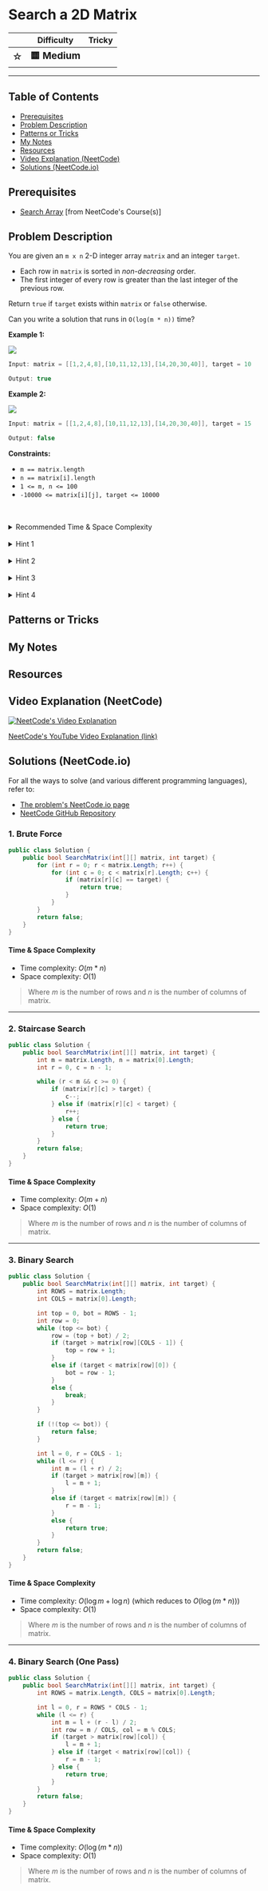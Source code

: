 # Search a 2D Matrix

|   | Difficulty | Tricky |
|---|------------|--------|
| <big>☆<big> | <big>**🟨 Medium**</big> | <big></big> |


---

## Table of Contents

- [Prerequisites](#prerequisites)
- [Problem Description](#problem-description)
- [Patterns or Tricks](#patterns-or-tricks)
- [My Notes](#my-notes)
- [Resources](#resources)
- [Video Explanation (NeetCode)](#video-explanation-neetcode)
- [Solutions (NeetCode.io)](#solutions-neetcodeio)
    


## Prerequisites
- [Search Array](https://neetcode.io/courses/dsa-for-beginners/14) [from NeetCode's Course(s)]


## Problem Description
You are given an `m x n` 2-D integer array `matrix` and an integer `target`.

* Each row in `matrix` is sorted in *non-decreasing* order.
* The first integer of every row is greater than the last integer of the previous row.

Return `true` if `target` exists within `matrix` or `false` otherwise.

Can you write a solution that runs in `O(log(m * n))` time?

**Example 1:**

![](https://imagedelivery.net/CLfkmk9Wzy8_9HRyug4EVA/7ca61f56-00d4-4fa0-26cf-56809028ac00/public)

```java
Input: matrix = [[1,2,4,8],[10,11,12,13],[14,20,30,40]], target = 10

Output: true
```

**Example 2:**

![](https://imagedelivery.net/CLfkmk9Wzy8_9HRyug4EVA/f25f2085-ce04-4447-9cee-f0a66c32a300/public)

```java
Input: matrix = [[1,2,4,8],[10,11,12,13],[14,20,30,40]], target = 15

Output: false
```

**Constraints:**
* `m == matrix.length`
* `n == matrix[i].length`
* `1 <= m, n <= 100`
* `-10000 <= matrix[i][j], target <= 10000`

<br>
<br>
<details class="hint-accordion">  
    <summary>Recommended Time & Space Complexity</summary>
    <p>
    You should aim for a solution with <code>O(log(m * n))</code> time and <code>O(1)</code> space, where <code>m</code> is the number of rows and <code>n</code> is the number of columns in the matrix.
    </p>
</details>

<br>
<details class="hint-accordion">  
    <summary>Hint 1</summary>
    <p>
    A brute force solution would be to do a linear search on the matrix. This would be an <code>O(m * n)</code> solution. Can you think of a better way? Maybe an efficient searching algorithm, as the given matrix is sorted.
    </p>
</details>

<br>
<details class="hint-accordion">  
    <summary>Hint 2</summary>
    <p>
    We can use binary search, which is particularly effective when we visualize a row as a range of numbers, <code>[x, y]</code> where <code>x</code> is the first cell and <code>y</code> is the last cell of a row. Using this representation, it becomes straightforward to check if the target value falls within the range. How can you use binary search to solve the problem?
    </p>
</details>

<br>
<details class="hint-accordion">  
    <summary>Hint 3</summary>
    <p>
    We perform a binary search on the rows to identify the row in which the target value might fall. This operation takes <code>O(logm)</code> time, where <code>m</code> is the number of rows. Now, when we find the potential row, can you find the best way to search the target in that row? The sorted nature of each row is the hint.
    </p>
</details>

<br>
<details class="hint-accordion">  
    <summary>Hint 4</summary>
    <p>
    Once we identify the potential row where the target might exist, we can perform a binary search on that row which acts as a one dimensional array. It takes <code>O(logn)</code> time, where <code>n</code> is the number of columns in the row.
    </p>
</details>

## Patterns or Tricks
<!-- This section is for any patterns or tricks noticed/spotted when solving the question which we can use as an indication of using the same approach(es) used here when facing another problems somewhat like this. -->

## My Notes


## Resources


## Video Explanation (NeetCode)
[![NeetCode's Video Explanation](https://img.youtube.com/vi/Ber2pi2C0j0/0.jpg)](https://www.youtube.com/watch?v=Ber2pi2C0j0)

[NeetCode's YouTube Video Explanation (link)](https://www.youtube.com/watch?v=Ber2pi2C0j0)


## Solutions (NeetCode.io)
For all the ways to solve (and various different programming languages), refer to:
- [The problem's NeetCode.io page](https://neetcode.io/problems/search-2d-matrix)
- [NeetCode GitHub Repository](https://github.com/neetcode-gh/leetcode)

### 1. Brute Force






```csharp
public class Solution {
    public bool SearchMatrix(int[][] matrix, int target) {
        for (int r = 0; r < matrix.Length; r++) {
            for (int c = 0; c < matrix[r].Length; c++) {
                if (matrix[r][c] == target) {
                    return true;
                }
            }
        }
        return false;
    }
}
```




#### Time & Space Complexity

* Time complexity: $O(m * n)$
* Space complexity: $O(1)$

> Where $m$ is the number of rows and $n$ is the number of columns of matrix.

---

### 2. Staircase Search






```csharp
public class Solution {
    public bool SearchMatrix(int[][] matrix, int target) {
        int m = matrix.Length, n = matrix[0].Length;
        int r = 0, c = n - 1;

        while (r < m && c >= 0) {
            if (matrix[r][c] > target) {
                c--;
            } else if (matrix[r][c] < target) {
                r++;
            } else {
                return true;
            }
        }
        return false;
    }
}
```




#### Time & Space Complexity

* Time complexity: $O(m + n)$
* Space complexity: $O(1)$

> Where $m$ is the number of rows and $n$ is the number of columns of matrix.

---

### 3. Binary Search






```csharp
public class Solution {
    public bool SearchMatrix(int[][] matrix, int target) {
        int ROWS = matrix.Length;
        int COLS = matrix[0].Length;

        int top = 0, bot = ROWS - 1;
        int row = 0;
        while (top <= bot) {
            row = (top + bot) / 2;
            if (target > matrix[row][COLS - 1]) {
                top = row + 1;
            }
            else if (target < matrix[row][0]) {
                bot = row - 1;
            }
            else {
                break;
            }
        }

        if (!(top <= bot)) {
            return false;
        }

        int l = 0, r = COLS - 1;
        while (l <= r) {
            int m = (l + r) / 2;
            if (target > matrix[row][m]) {
                l = m + 1;
            }
            else if (target < matrix[row][m]) {
                r = m - 1;
            }
            else {
                return true;
            }
        }
        return false;
    }
}
```




#### Time & Space Complexity

* Time complexity: $O(\log m + \log n)$ (which reduces to $O(\log(m * n))$)
* Space complexity: $O(1)$

> Where $m$ is the number of rows and $n$ is the number of columns of matrix.

---

### 4. Binary Search (One Pass)






```csharp
public class Solution {
    public bool SearchMatrix(int[][] matrix, int target) {
        int ROWS = matrix.Length, COLS = matrix[0].Length;

        int l = 0, r = ROWS * COLS - 1;
        while (l <= r) {
            int m = l + (r - l) / 2;
            int row = m / COLS, col = m % COLS;
            if (target > matrix[row][col]) {
                l = m + 1;
            } else if (target < matrix[row][col]) {
                r = m - 1;
            } else {
                return true;
            }
        }
        return false;
    }
}
```




#### Time & Space Complexity

* Time complexity: $O(\log(m * n))$
* Space complexity: $O(1)$

> Where $m$ is the number of rows and $n$ is the number of columns of matrix.

